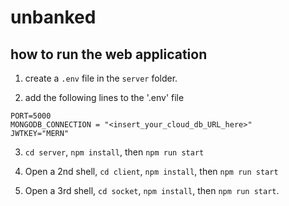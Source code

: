 # unbanked

## how to run the web application

1. create a `.env` file in the `server` folder.

2. add the following lines to the '.env' file
```
PORT=5000
MONGODB_CONNECTION = "<insert_your_cloud_db_URL_here>"
JWTKEY="MERN"
```

3. `cd server`, `npm install`, then `npm run start`

4. Open a 2nd shell, `cd client`, `npm install`, then `npm run start`

5. Open a 3rd shell, `cd socket`, `npm install`, then `npm run start`.



